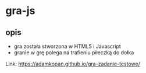 # gra-js

## opis

- gra została stworzona w HTML5 i Javascript
- granie w grę polega na trafieniu piłeczką do dołka

Link: https://adamkopan.github.io/gra-zadanie-testowe/
